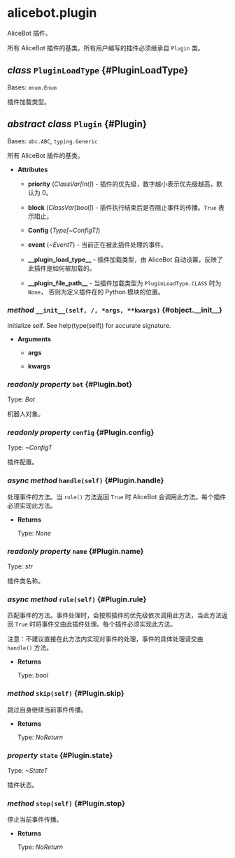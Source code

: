 # alicebot.plugin

AliceBot 插件。

所有 AliceBot 插件的基类。所有用户编写的插件必须继承自 `Plugin` 类。

## _class_ `PluginLoadType` {#PluginLoadType}

Bases: `enum.Enum`

插件加载类型。

## _abstract class_ `Plugin` {#Plugin}

Bases: `abc.ABC`, `typing.Generic`

所有 AliceBot 插件的基类。

- **Attributes**

  - **priority** (_ClassVar\[int\]_) - 插件的优先级，数字越小表示优先级越高，默认为 0。

  - **block** (_ClassVar\[bool\]_) - 插件执行结束后是否阻止事件的传播。`True` 表示阻止。

  - **Config** (_Type\[~ConfigT\]_)

  - **event** (_~EventT_) - 当前正在被此插件处理的事件。

  - **\_\_plugin\_load\_type\_\_** - 插件加载类型，由 AliceBot 自动设置，反映了此插件是如何被加载的。

  - **\_\_plugin\_file\_path\_\_** - 当插件加载类型为 `PluginLoadType.CLASS` 时为 `None`，
  否则为定义插件在的 Python 模块的位置。

### _method_ `__init__(self, /, *args, **kwargs)` {#object.\_\_init\_\_}

Initialize self.  See help(type(self)) for accurate signature.

- **Arguments**

  - **args**

  - **kwargs**

### _readonly property_ `bot` {#Plugin.bot}

Type: _Bot_

机器人对象。

### _readonly property_ `config` {#Plugin.config}

Type: _~ConfigT_

插件配置。

### _async method_ `handle(self)` {#Plugin.handle}

处理事件的方法。当 `rule()` 方法返回 `True` 时 AliceBot 会调用此方法。每个插件必须实现此方法。

- **Returns**

  Type: _None_

### _readonly property_ `name` {#Plugin.name}

Type: _str_

插件类名称。

### _async method_ `rule(self)` {#Plugin.rule}

匹配事件的方法。事件处理时，会按照插件的优先级依次调用此方法，当此方法返回 `True` 时将事件交由此插件处理。每个插件必须实现此方法。

注意：不建议直接在此方法内实现对事件的处理，事件的具体处理请交由 `handle()` 方法。

- **Returns**

  Type: _bool_

### _method_ `skip(self)` {#Plugin.skip}

跳过自身继续当前事件传播。

- **Returns**

  Type: _NoReturn_

### _property_ `state` {#Plugin.state}

Type: _~StateT_

插件状态。

### _method_ `stop(self)` {#Plugin.stop}

停止当前事件传播。

- **Returns**

  Type: _NoReturn_
